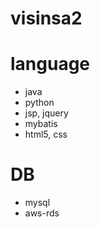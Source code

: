 # visinsa2


# language
- java
- python
- jsp, jquery
- mybatis
- html5, css


# DB
- mysql
- aws-rds
